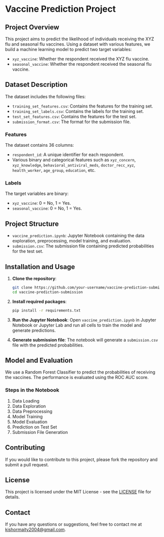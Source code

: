# Vaccine Prediction Project

## Project Overview

This project aims to predict the likelihood of individuals receiving the XYZ flu and seasonal flu vaccines. Using a dataset with various features, we build a machine learning model to predict two target variables:
- `xyz_vaccine`: Whether the respondent received the XYZ flu vaccine.
- `seasonal_vaccine`: Whether the respondent received the seasonal flu vaccine.

## Dataset Description

The dataset includes the following files:
- `training_set_features.csv`: Contains the features for the training set.
- `training_set_labels.csv`: Contains the labels for the training set.
- `test_set_features.csv`: Contains the features for the test set.
- `submission_format.csv`: The format for the submission file.

### Features

The dataset contains 36 columns:
- `respondent_id`: A unique identifier for each respondent.
- Various binary and categorical features such as `xyz_concern`, `xyz_knowledge`, `behavioral_antiviral_meds`, `doctor_recc_xyz`, `health_worker`, `age_group`, `education`, etc.

### Labels

The target variables are binary:
- `xyz_vaccine`: 0 = No, 1 = Yes.
- `seasonal_vaccine`: 0 = No, 1 = Yes.

## Project Structure

- `vaccine_prediction.ipynb`: Jupyter Notebook containing the data exploration, preprocessing, model training, and evaluation.
- `submission.csv`: The submission file containing predicted probabilities for the test set.

## Installation and Usage

1. **Clone the repository**:
    ```sh
    git clone https://github.com/your-username/vaccine-prediction-submission.git
    cd vaccine-prediction-submission
    ```

2. **Install required packages**:
    ```sh
    pip install -r requirements.txt
    ```

3. **Run the Jupyter Notebook**:
    Open `vaccine_prediction.ipynb` in Jupyter Notebook or Jupyter Lab and run all cells to train the model and generate predictions.

4. **Generate submission file**:
    The notebook will generate a `submission.csv` file with the predicted probabilities.

## Model and Evaluation

We use a Random Forest Classifier to predict the probabilities of receiving the vaccines. The performance is evaluated using the ROC AUC score.

### Steps in the Notebook

1. Data Loading
2. Data Exploration
3. Data Preprocessing
4. Model Training
5. Model Evaluation
6. Prediction on Test Set
7. Submission File Generation

## Contributing

If you would like to contribute to this project, please fork the repository and submit a pull request.

## License

This project is licensed under the MIT License - see the [LICENSE](LICENSE) file for details.

## Contact

If you have any questions or suggestions, feel free to contact me at kishormaity2004@gmail.com.
